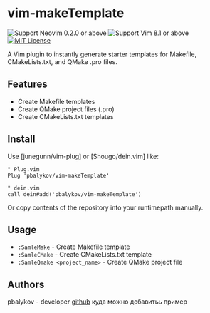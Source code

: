 # vim-makeTemplate
  
![Support Neovim 0.2.0 or above](https://img.shields.io/badge/support-Neovim%200.2.0%20or%20above-bluegreen.svg?style=flat-square)
![Support Vim 8.1 or above](https://img.shields.io/badge/support-Vim%208.17%20or%20above-darkgreen.svg?style=flat-square)
[![MIT License](https://img.shields.io/badge/license-MIT-blue.svg?style=flat-square)](LICENSE)
  
A Vim plugin to instantly generate starter templates for Makefile, CMakeLists.txt, and QMake .pro files.  
  
## Features
 
- Create Makefile templates
- Create QMake project files (.pro)
- Create CMakeLists.txt templates

## Install
 
Use [junegunn/vim-plug] or [Shougo/dein.vim] like:
 
```vim
" Plug.vim
Plug 'pbalykov/vim-makeTemplate'
 
" dein.vim
call dein#add('pbalykov/vim-makeTemplate')
```
 
Or copy contents of the repository into your runtimepath manually.

## Usage

- `:SamleMake` - Create Makefile template
- `:SamleCMake` - Create CMakeLists.txt template
- `:SamleQmake <project_name>` - Create QMake project file

## Authors
pbalykov - developer [github](https://github.com/pbalykov) куда можно добавитьь пример
